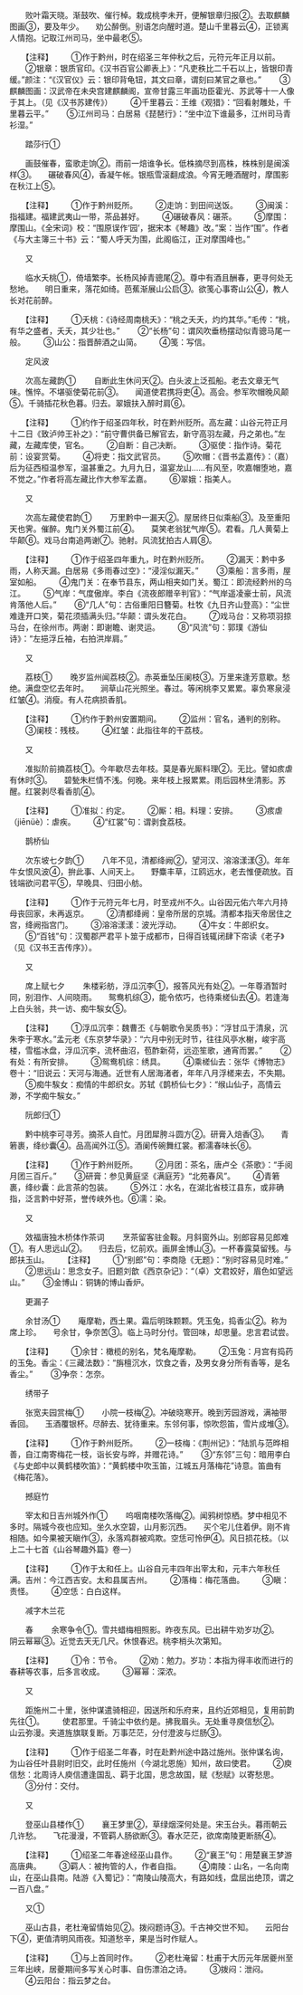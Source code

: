 <!-- { "loadSidebar": true } -->
　　败叶霜天晓。渐鼓吹、催行棹。栽成桃李未开，便解银章归报②。去取麒麟图画③，要及年少。　　劝公醉倒。别语怎向醒时道。楚山千里暮云④，正锁离人情抱。记取江州司马，坐中最老⑤。

　　【注释】
　　①作于黔州，时在绍圣三年仲秋之后，元符元年正月以前。
　　②银章：银质官印。《汉书百官公卿表上》：“凡吏秩比二千石以上，皆银印青缓。”颜注：“《汉官仪》云：银印背龟钮，其文曰章，谓刻曰某官之章也。”
　　③麒麟图画：汉武帝在未央宫建麒麟阁，宣帝甘露三年画功臣霍光、苏武等十一人像于其上。（见《汉书苏建传》）
　　④千里暮云：王维《观猎》：“回看射雕处，千里暮云平。”
　　⑤江州司马：白居易《琵琶行》：“坐中泣下谁最多，江州司马青衫湿。”

　　踏莎行①

　　画鼓催春，蛮歌走饷②。雨前一焙谁争长。低株摘尽到高株，株株别是闽溪样③。　　碾破春风④，香凝午帐。银瓶雪滚翻成浪。今宵无睡酒醒时，摩围影在秋江上⑤。

　　【注释】
　　①作于黔州贬所。
　　②走饷：到田间送饭。
　　③闽溪：指福建。福建武夷山一带，茶品甚好。
　　④碾破春风：碾茶。
　　⑤摩围：摩围山。《全宋词》校：“围原误作‘园’，据宋本《琴趣》改。”案：当作“围”。作者《与大主簿三十书》云：“蜀人呼天为围，此阁临江，正对摩围峰也。”

　　又

　　临水夭桃①，倚墙繁李。长杨风掉青骢尾②。尊中有酒且酬春，更寻何处无愁地。　　明日重来，落花如绮。芭蕉渐展山公启③。欲笺心事寄山公④，教人长对花前醉。

　　【注释】
　　①夭桃：《诗经周南桃夭》：“桃之夭夭，灼灼其华。”毛传：“桃，有华之盛者，夭夭，其少壮也。”
　　②“长杨”句：谓风吹垂杨摆动似青骢马尾一般。
　　③山公：指晋醉酒之山简。
　　④笺：写信。

　　定风波

　　次高左藏韵①
　　自断此生休问天②。白头波上泛孤船。老去文章无气味。憔悴。不堪驱使菊花前③。　　闻道使君携将吏④。高会。参军吹帽晚风颠⑤。千骑插花秋色暮。归去。翠娥扶入醉时肩⑥。

　　【注释】
　　①约作于绍圣四年秋，时在黔州贬所。高左藏：山谷元符正月十二日《致泸帅王补之》：“前守曹供备已解官去，新守高羽左藏，丹之弟也。”左藏，左藏库使，官名。
　　②自断：自己决断。
　　③驱使：指作诗。菊花前：设宴赏菊。
　　④将吏：指文武官员。
　　⑤吹帽：《晋书孟嘉传》：（嘉）后为征西桓温参军，温甚重之。九月九日，温宴龙山……有风至，吹嘉帽堕地，嘉不觉之。”作者将高左藏比作大参军孟嘉。
　　⑥翠娥：指美人。

　　又

　　次高左藏使君韵①
　　万里黔中一漏天②。屋居终日似乘船③。及至重阳天也霁。催醉。鬼门关外蜀江前④。　　莫笑老翁犹气岸⑤。君看。几人黄菊上华颠⑥。戏马台南追两谢⑦。驰射。风流犹拍古人肩⑧。

　　【注释】
　　①作于绍圣四年重九，时在黔州贬所。
　　②漏天：黔中多雨，人称天漏。白居易《多雨春过空》：“浸淫似漏天。”
　　③乘船：言多雨，屋室如船。
　　④鬼门关：在奉节县东，两山相夹如门关。蜀江：即流经黔州的乌江。
　　⑤气岸：气度傲岸。李白《流夜郎赠辛判官》：“气岸遥凌豪士前，风流肯落他人后。”
　　⑥“几人”句：古俗重阳日簪菊。杜牧《九日齐山登高》：“尘世难逢开口笑，菊花须插满头归。”华颠：谓头发花白。
　　⑦戏马台：又称项羽掠马台，在徐州市。两谢：即谢瞻、谢灵运。
　　⑧“风流”句：郭璞《游仙诗》：“左挹浮丘袖，右拍洪岸肩。”

　　又

　　荔枝①
　　晚岁监州闻荔枝②。赤英垂坠压阑枝③。万里来逢芳意歇。愁绝。满盘空忆去年时。　　涧草山花光照坐。春过。等闲桃李又累累。辜负寒泉浸红皱④。消瘦。有人花病损香肌。

　　【注释】
　　①约作于黔州安置期间。
　　②监州：官名，通判的别称。
　　③阑枝：残枝。
　　④红皱：此指往年的干荔枝。

　　又

　　准拟阶前摘荔枝①。今年歇尽去年枝。莫是春光厮料理②。无比。譬如痎虐有休时③。　　碧甃朱栏情不浅。何晚。来年枝上报累累。雨后园林坐清影。苏醒。红裳剥尽看香肌④。

　　【注释】
　　①准拟：约定。
　　②厮：相。料理：安排。
　　③痎虐（jiēnüè）：虐疾。
　　④“红裳”句：谓剥食荔枝。

　　鹊桥仙

　　次东坡七夕韵①
　　八年不见，清都绛阙②，望河汉、溶溶漾漾③。年年牛女恨风波④，拚此事、人间天上。　　野麋丰草，江鸥远水，老去惟便疏放。百钱端欲问君平⑤，早晚具、归田小舫。

　　【注释】
　　①作于元符元年七月，时至戎州不久。山谷因元佑六年六月持母丧回家，未再返京。
　　②清都绛阙：皇帝所居的京城。清都本指天帝居住之宫，绛阙指宫门。
　　③溶溶漾漾：波光浮动。
　　④牛女：牛郎织女。
　　⑤“百钱”句：汉蜀郡严君平卜筮于成都市，日得百钱辄闭肆下帘读《老子》（见《汉书王吉传序》）。

　　又

　　席上赋七夕
　　朱楼彩舫，浮瓜沉李①，报答风光有处②。一年尊酒暂时同，别泪作、人间晓雨。　　鸳鸯机综③，能令侬巧，也待乘槎仙去④。若逢海上白头翁，共一访、痴牛騃女⑤。

　　【注释】
　　①浮瓜沉李：魏曹丕《与朝歌令吴质书》：“浮甘瓜于清泉，沉朱李于寒水。”孟元老《东京梦华录》：“六月中别无时节，往往风亭水榭，峻宇高楼，雪槛冰盘，浮瓜沉李，流杯曲沼，苞酢新荷，远迩笙歌，通宵而罢。”
　　②有处：有所安排。
　　③鸳鸯机综：绣具。
　　④乘槎仙去：张华《博物志》卷十：“旧说云：天河与海通。近世有人居海渚者，年年八月浮槎来去，不失期。
　　⑤痴牛騃女：痴情的牛郎织女。苏轼《鹊桥仙七夕》：“缑山仙子，高情云渺，不学痴牛騃女。”

　　阮郎归①

　　黔中桃李可寻芳。摘茶人自忙。月团犀胯斗圆方②。研膏入焙香③。　　青箬裹，绛纱囊④。品高闻外江⑤。酒阑传碗舞红裳。都濡春味长⑥。

　　【注释】
　　①作于黔州贬所。
　　②月团：茶名，唐卢仝《茶歌》：“手阅月团三百斤。”
　　③研膏：参见黄庭坚《满庭芳》“北苑春风”。
　　④青箬裹，绛纱囊：此言茶的包装。
　　⑤外江：水名，在湖北省枝江县东，或非确指，泛言黔中好茶，誉传峡外也。⑥濡：染。

　　又

　　效福唐独木桥体作茶词
　　烹茶留客驻金鞍。月斜窗外山。别郎容易见郎难①。有人思远山②。　　归去后，忆前欢。画屏金博山③。一杯春露莫留残。与郎扶玉山。
　　【注释】
　　①“别郎”句：李商隐《无题》：“别时容易见时难。”
　　②思远山：思念女子。旧题刘歆《西京杂记》：“（卓）文君姣好，眉色如望远山。”
　　③金博山：铜铸的博山香炉。

　　更漏子

　　余甘汤①
　　庵摩勒，西土果。霜后明珠颗颗。凭玉兔，捣香尘②。称为席上珍。　　号余甘，争奈苦③。临上马时分付。管回味，却思量。忠言君试尝。

　　【注释】
　　①余甘：橄榄的别名，梵名庵摩勒。
　　②玉兔：月宫有捣药的玉兔。香尘：《三藏法数》：“旃檀沉水，饮食之香，及男女身分所有香等，是名香尘。”
　　③争奈：怎奈。

　　绣带子

　　张宽夫园赏梅①
　　小院一枝梅②。冲破晓寒开。晚到芳园游戏，满袖带香回。　　玉酒覆银杯。尽醉去、犹待重来。东邻何事，惊吹怨笛，雪片成堆③。

　　【注释】
　　①作于黔州贬所。
　　②一枝梅：《荆州记》：“陆凯与范晔相善，自江南寄梅花一枝，诣长安与晔，并赠花诗。”
　　③“东邻”三句：暗用李白《与史郎中以黄鹤楼吹笛》：“黄鹤楼中吹玉笛，江城五月落梅花”诗意。笛曲有《梅花落》。

　　撼庭竹

　　宰太和日吉州城外作①
　　呜咽南楼吹落梅②。闻鸦树惊栖。梦中相见不多时。隔城今夜也应知。坐久水空碧，山月影沉西。　　买个宅儿住着伊。刚不肯相随。如今果被天瞋作③，永落鸡群被鸡欺。空恁可怜伊④。风日损花枝。（以上二十七首《山谷琴趣外篇》卷一）

　　【注释】
　　①作于太和任上。山谷自元丰四年出宰太和，元丰六年秋任满。吉州：今江西吉安。太和县属吉州。
　　②落梅：梅花落曲。
　　③瞋：责怪。
　　④空恁：白白这样。

　　减字木兰花

　　春
　　余寒争令①。雪共蜡梅相照影。昨夜东风。已出耕牛劝岁功②。　　阴云幂幂③。近觉去天无几尺。休恨春迟。桃李梢头次第知。

　　【注释】
　　①令：节令。
　　②劝：勉力。岁功：本指为得丰收而进行的春耕等农事，后多言收成。
　　③幂幂：深浓。

　　又

　　距施州二十里，张仲谋遣骑相迎，因送所和乐府来，且约近郊相见，复用前韵先往①。
　　使君那里。千骑尘中依约是。拂我眉头。无处重寻庾信愁②。　　山云弥漫。夹道旌旗联复断。万事茫茫，分付澄波与烂肠③。

　　【注释】
　　①作于绍圣二年春，时在赴黔州途中路过施州。张仲谋名询，为山谷任叶县尉时旧交，此时任施州（今湖北恩施）知州，故曰使君。
　　②庾信愁：北周诗人庾信遭逢国乱、羁于北国，思念故国，赋《愁赋》以寄愁思。
　　③分付：交付。

　　又

　　登巫山县楼作①
　　襄王梦里②，草绿烟深何处是。宋玉台头。暮雨朝云几许愁。　　飞花漫漫，不管羁人肠欲断③。春水茫茫，欲席南陵更断肠④。

　　【注释】
　　①绍圣二年春途经巫山县作。
　　②“襄王”句：用楚襄王梦游高唐典。
　　③羁人：被拘管的人，作者自指。
　　④南陵：山名，一名向南山，在巫山县南。陆游《入蜀记》：“南陵山陵高大，有路如线，盘屈出绝顶，谓之一百八盘。”

　　又①

　　巫山古县，老杜淹留情始见②。拨闷题诗③。千古神交世不知。　　云阳台下④，更值清明风雨夜。知道愁辛，果是当时作赋人。

　　【注释】
　　①与上首同时作。
　　②老杜淹留：杜甫于大历元年居夔州至三年出峡，居夔期间多写关心时事、自伤漂泊之诗。
　　③拨闷：泄闷。
　　④云阳台：指云梦之台。

